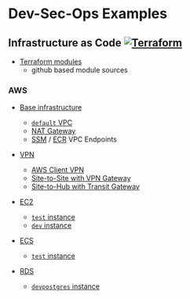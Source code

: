 # Dev-Sec-Ops Examples

## Infrastructure as Code [![Terraform](https://github.com/ytensor42/dev-sec-ops/actions/workflows/terraform.yaml/badge.svg?branch=main)](https://github.com/ytensor42/dev-sec-ops/actions/workflows/terraform.yaml)

- [Terraform modules](./tf-modules/README.md)
    - github based module sources

### AWS

- [Base infrastructure](./infra/aws/base/README.md)
    - [`default` VPC](./infra/aws/base/README.md#default-vpc)
    - [NAT Gateway](./infra/aws/base/README.md#nat-gateway)
    - [SSM](./infra/aws/base/README.md#ssm-vpc-endpoint) / [ECR](./infra/aws/base/README.md#ecr-vpc-endpoint) VPC Endpoints

- [VPN](./infra/aws/vpn/README.md)
    - [AWS Client VPN](./infra/aws/vpn/README.md#aws-client-vpn)
    - [Site-to-Site with VPN Gateway](./infra/aws/vpn/README.md#aws-vpn-using-virtual-private-gateway)
    - [Site-to-Hub with Transit Gateway](./infra/aws/vpn/README.md#aws-vpn-using-transit-gateway)

- [EC2](./infra/aws/ec2/README.md)
    - [`test` instance](./infra/aws/ec2/README.md#test-instance)
    - [`dev` instance](./infra/aws/ec2/README.md#dev-instance)

- [ECS](./infra/aws/ecs/README.md)
    - [`test` instance](./infra/aws/ecs/README.md#)

- [RDS](./infra/aws/rds/README.md)
    - [`devpostgres` instance](./infra/aws/rds/README.md#devpostgres-instance)

<!---
- [VPC Peering]()
    - Peering `default` VPC and `backend` VPC
    - EC2 instance in private subnet @ each VPC
    - Route between private subnets

- [ECS provisioning]()
    - Task, Service, ALB provisioning
    - ECS Fargate instances in private subnets @ `default` VPC
    - Accessing ECR

- [EKS provisioning using `terraform`]()
    - Private subnets @ `default` VPC
    - Public accessible controller

- [EKS provisioning using `eksctl`]()
    - Private subnets @ `default` VPC
    - Public accessible controller
    - Tools installation after provisioning

- [Transit Gateway between VPCs in different AWS account]()
    - TBD

- [Single VPC internet exits for multiple VPCs using Transit Gateway]()
    - NAT GW @ `default` VPC
    - No NAT GW @ 2 other VPCs
    - Transit Gateway among all 3 VPCs
    - All outgoing traffic will be routed to `default` VPC then exit to internet

### GCP

- [Base infrastructure]()
    - Single VPC with public and private subnets on 2 availability zones

---
### CI/CD

- [Simple 3-Tier Application]()
    - *TBD*

- [VM provisioning]()
    - Private subnet
    - iAH connection

- [GKE provisioning]()
    - Private subnet

- [VPN]
    - [Site-to-Site VPN with AWS VPC]
        - *TBD*

- [Developer-controlled Github Runner using Action Runner Controller]()
    - *TBD*

### Security

- [Accessing Resource on Private Subnet using AWS SSM]()
    - No public IP address
    - No VPN
    - Direct ssh access to instance
    - Accessing backend resource using port-forwarding on private instance
- [Accessing Resource on Private Subnet using Kubernetes control plane]()
    - *TBD*

## MLOps

- Deploy model from Huggingface
-->
